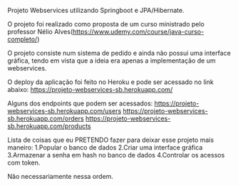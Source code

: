 
Projeto Webservices utilizando Springboot e JPA/Hibernate.

O projeto foi realizado como proposta de um curso ministrado pelo professor Nélio Alves(https://www.udemy.com/course/java-curso-completo/)

O projeto consiste num sistema de pedido e ainda não possui uma interface gráfica, tendo em vista que a ideia era apenas a implementação de um webservices.
 

O deploy da aplicação foi feito no Heroku e pode ser acessado no link abaixo:
https://projeto-webservices-sb.herokuapp.com/

Alguns dos endpoints que podem ser acessados:
https://projeto-webservices-sb.herokuapp.com/users
https://projeto-webservices-sb.herokuapp.com/orders
https://projeto-webservices-sb.herokuapp.com/products

Lista de coisas que eu PRETENDO fazer para deixar esse projeto mais maneiro:
1.Popular o banco de dados
2.Criar uma interface gráfica
3.Armazenar a senha em hash no banco de dados
4.Controlar os acessos com token.

Não necessariamente nessa ordem.

